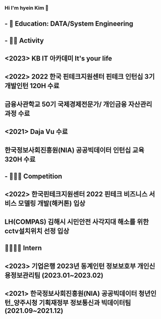 ### Hi I'm hyein Kim 👋

<!--
**hen-ni/hen-ni** is a ✨ _special_ ✨ repository because its `README.md` (this file) appears on your GitHub profile.-->

## - 🌱 Education: DATA/System Engineering </br>
## - 🌱🌱 Activity
##   <2023> KB IT 아카데미 It's your life
##   <2022> 2022 한국 핀테크지원센터 핀테크 인턴십 3기 개발인턴 120H 수료
##          금융사관학교 50기 국제경제전문가/ 개인금융 자산관리 과정 수료
##   <2021> Daja Vu 수료
##          한국정보사회진흥원(NIA) 공공빅데이터 인턴십 교육 320H 수료
##  - 🌱🌱🌱 Competition
##   <2022> 한국핀테크지원센터 2022 핀테크 비즈니스 서비스 모델링 개발(해커톤) 입상
##         LH(COMPAS) 김해시 시민안전 사각지대 해소를 위한 cctv설치위치 선정 입상
## 🌱🌱🌱🌱 Intern
##    <2023> 기업은행 2023년 동계인턴 정보보호부 개인신용정보관리팀 (2023.01~2023.02)
##    <2021> 한국정보사회진흥원(NIA) 공공빅데이터 청년인턴_양주시청 기획재정부 정보통신과 빅데이터팀(2021.09~2021.12)
  


